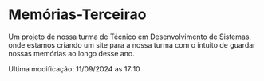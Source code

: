 # Memórias-Terceirao
Um projeto de nossa turma de Técnico em Desenvolvimento de Sistemas, onde estamos criando um site para a nossa turma com o intuito de guardar nossas memórias ao longo desse ano.

Ultima modificação: 11/09/2024 as 17:10